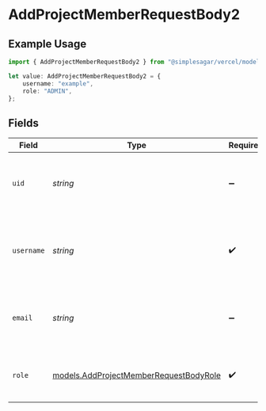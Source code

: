 # AddProjectMemberRequestBody2

## Example Usage

```typescript
import { AddProjectMemberRequestBody2 } from "@simplesagar/vercel/models/addprojectmemberop.js";

let value: AddProjectMemberRequestBody2 = {
    username: "example",
    role: "ADMIN",
};
```

## Fields

| Field                                                                                  | Type                                                                                   | Required                                                                               | Description                                                                            | Example                                                                                |
| -------------------------------------------------------------------------------------- | -------------------------------------------------------------------------------------- | -------------------------------------------------------------------------------------- | -------------------------------------------------------------------------------------- | -------------------------------------------------------------------------------------- |
| `uid`                                                                                  | *string*                                                                               | :heavy_minus_sign:                                                                     | The ID of the team member that should be added to this project.                        | ndlgr43fadlPyCtREAqxxdyFK                                                              |
| `username`                                                                             | *string*                                                                               | :heavy_check_mark:                                                                     | The username of the team member that should be added to this project.                  | example                                                                                |
| `email`                                                                                | *string*                                                                               | :heavy_minus_sign:                                                                     | The email of the team member that should be added to this project.                     | entity@example.com                                                                     |
| `role`                                                                                 | [models.AddProjectMemberRequestBodyRole](../models/addprojectmemberrequestbodyrole.md) | :heavy_check_mark:                                                                     | The project role of the member that will be added.                                     | ADMIN                                                                                  |
